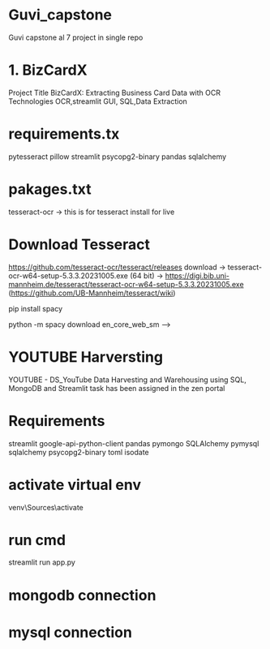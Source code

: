 # Guvi_capstone
Guvi capstone al 7 project in single repo

# 1. BizCardX
Project Title BizCardX: Extracting Business Card Data with OCR
Technologies  OCR,streamlit GUI, SQL,Data Extraction

# requirements.tx
pytesseract pillow streamlit psycopg2-binary pandas sqlalchemy


# pakages.txt
tesseract-ocr -> this is for tesseract install for live

# Download Tesseract
https://github.com/tesseract-ocr/tesseract/releases
download -> tesseract-ocr-w64-setup-5.3.3.20231005.exe (64 bit) -> https://digi.bib.uni-mannheim.de/tesseract/tesseract-ocr-w64-setup-5.3.3.20231005.exe (https://github.com/UB-Mannheim/tesseract/wiki)


<!-- # To find and extract names from a group of sentences, you can use Named Entity Recognition (NER) which is a part of Natural Language Processing (NLP). Libraries such as spaCy or NLTK provide pre-trained models that can recognize names (PERSON entities) in a text.

Install spaCy and download the language model --> pip install spacy 
python -m spacy download en_core_web_sm -->

<!------------------------------------------------------------------------------------------------------------------------>

# YOUTUBE Harversting
YOUTUBE - DS_YouTube Data Harvesting and Warehousing using SQL, MongoDB and Streamlit task has been assigned in the zen portal

# Requirements 
streamlit
google-api-python-client
pandas
pymongo
SQLAlchemy
pymysql
sqlalchemy
psycopg2-binary
toml
isodate

# activate virtual env
  venv\Sources\activate
# run cmd
  streamlit run app.py

# mongodb connection
# mysql connection

